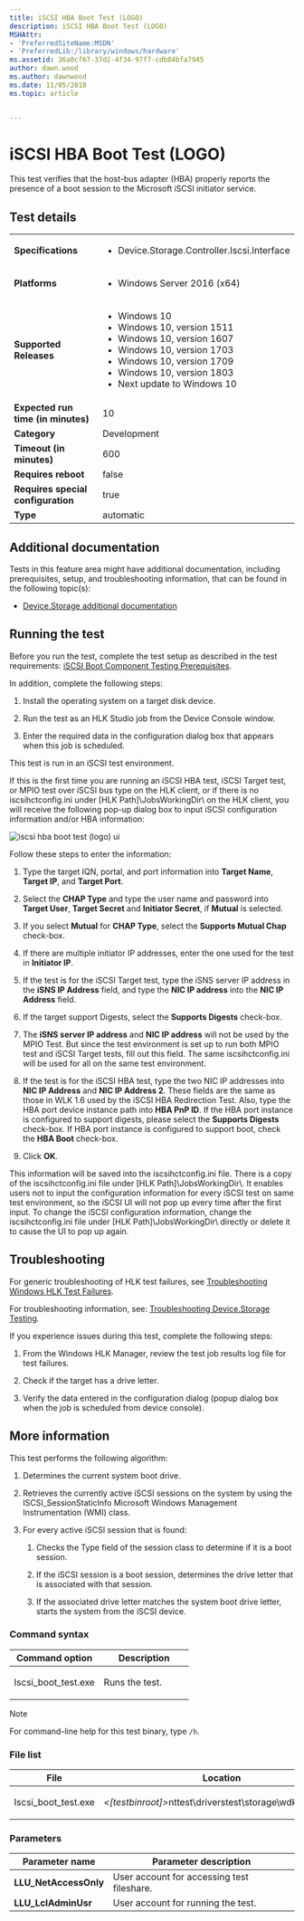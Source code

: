 ```yaml
---
title: iSCSI HBA Boot Test (LOGO)
description: iSCSI HBA Boot Test (LOGO)
MSHAttr:
- 'PreferredSiteName:MSDN'
- 'PreferredLib:/library/windows/hardware'
ms.assetid: 36a0cf67-37d2-4f34-97f7-cdb84bfa7945
author: dawn.wood
ms.author: dawnwood
ms.date: 11/05/2018
ms.topic: article


---
```


# <span id="p_hlk_test.ca7ad4d0-6950-4e2d-bdfe-b80c7873ba90"></span>iSCSI HBA Boot Test (LOGO)


This test verifies that the host-bus adapter (HBA) properly reports the presence of a boot session to the Microsoft iSCSI initiator service.

## Test details

|||
|---|---|
| **Specifications**  | <ul><li>Device.Storage.Controller.Iscsi.Interface</li></ul> |  
| **Platforms**   | <ul><li>Windows Server 2016 (x64)</li></ul> |
| **Supported Releases** | <ul><li>Windows 10</li><li>Windows 10, version 1511</li><li>Windows 10, version 1607</li><li>Windows 10, version 1703</li><li>Windows 10, version 1709</li><li>Windows 10, version 1803</li><li>Next update to Windows 10</li></ul> |
|**Expected run time (in minutes)**| 10 |
|**Category**| Development |
|**Timeout (in minutes)**| 600 |
|**Requires reboot**| false |
|**Requires special configuration**| true |
|**Type**| automatic |



## <span id="Additional_documentation"></span><span id="additional_documentation"></span><span id="ADDITIONAL_DOCUMENTATION"></span>Additional documentation


Tests in this feature area might have additional documentation, including prerequisites, setup, and troubleshooting information, that can be found in the following topic(s):

-   [Device.Storage additional documentation](device-storage-additional-documentation.md)

## <span id="Running_the_test"></span><span id="running_the_test"></span><span id="RUNNING_THE_TEST"></span>Running the test


Before you run the test, complete the test setup as described in the test requirements: [iSCSI Boot Component Testing Prerequisites](iscsi-boot-component-testing-prerequisites.md).

In addition, complete the following steps:

1.  Install the operating system on a target disk device.

2.  Run the test as an HLK Studio job from the Device Console window.

3.  Enter the required data in the configuration dialog box that appears when this job is scheduled.

This test is run in an iSCSI test environment.

If this is the first time you are running an iSCSI HBA test, iSCSI Target test, or MPIO test over iSCSI bus type on the HLK client, or if there is no iscsihctconfig.ini under \[HLK Path\]\\JobsWorkingDir\\ on the HLK client, you will receive the following pop-up dialog box to input iSCSI configuration information and/or HBA information:

![iscsi hba boot test (logo) ui](images/hck-win8-iscsi-hba-boot-test.png)

Follow these steps to enter the information:

1.  Type the target IQN, portal, and port information into **Target Name**, **Target IP**, and **Target Port**.

2.  Select the **CHAP Type** and type the user name and password into **Target User**, **Target Secret** and **Initiator Secret**, if **Mutual** is selected.

3.  If you select **Mutual** for **CHAP Type**, select the **Supports Mutual Chap** check-box.

4.  If there are multiple initiator IP addresses, enter the one used for the test in **Initiator IP**.

5.  If the test is for the iSCSI Target test, type the iSNS server IP address in the **iSNS IP Address** field, and type the **NIC IP address** into the **NIC IP Address** field.

6.  If the target support Digests, select the **Supports Digests** check-box.

7.  The **iSNS server IP address** and **NIC IP address** will not be used by the MPIO Test. But since the test environment is set up to run both MPIO test and iSCSI Target tests, fill out this field. The same iscsihctconfig.ini will be used for all on the same test environment.

8.  If the test is for the iSCSI HBA test, type the two NIC IP addresses into **NIC IP Address** and **NIC IP Address 2**. These fields are the same as those in WLK 1.6 used by the iSCSI HBA Redirection Test. Also, type the HBA port device instance path into **HBA PnP ID**. If the HBA port instance is configured to support digests, please select the **Supports Digests** check-box. If HBA port instance is configured to support boot, check the **HBA Boot** check-box.

9.  Click **OK**.

This information will be saved into the iscsihctconfig.ini file. There is a copy of the iscsihctconfig.ini file under \[HLK Path\]\\JobsWorkingDir\\. It enables users not to input the configuration information for every iSCSI test on same test environment, so the iSCSI UI will not pop up every time after the first input. To change the iSCSI configuration information, change the iscsihctconfig.ini file under \[HLK Path\]\\JobsWorkingDir\\ directly or delete it to cause the UI to pop up again.

## <span id="Troubleshooting"></span><span id="troubleshooting"></span><span id="TROUBLESHOOTING"></span>Troubleshooting


For generic troubleshooting of HLK test failures, see [Troubleshooting Windows HLK Test Failures](../user/troubleshooting-windows-hlk-test-failures.md).

For troubleshooting information, see: [Troubleshooting Device.Storage Testing](troubleshooting-devicestorage-testing.md).

If you experience issues during this test, complete the following steps:

1.  From the Windows HLK Manager, review the test job results log file for test failures.

2.  Check if the target has a drive letter.

3.  Verify the data entered in the configuration dialog (popup dialog box when the job is scheduled from device console).

## <span id="More_information"></span><span id="more_information"></span><span id="MORE_INFORMATION"></span>More information


This test performs the following algorithm:

1.  Determines the current system boot drive.

2.  Retrieves the currently active iSCSI sessions on the system by using the ISCSI\_SessionStaticInfo Microsoft Windows Management Instrumentation (WMI) class.

3.  For every active iSCSI session that is found:

    1.  Checks the Type field of the session class to determine if it is a boot session.

    2.  If the iSCSI session is a boot session, determines the drive letter that is associated with that session.

    3.  If the associated drive letter matches the system boot drive letter, starts the system from the iSCSI device.

### <span id="Command_syntax"></span><span id="command_syntax"></span><span id="COMMAND_SYNTAX"></span>Command syntax

<table>
<colgroup>
<col width="50%" />
<col width="50%" />
</colgroup>
<thead>
<tr class="header">
<th>Command option</th>
<th>Description</th>
</tr>
</thead>
<tbody>
<tr class="odd">
<td><p>Iscsi_boot_test.exe</p></td>
<td><p>Runs the test.</p></td>
</tr>
</tbody>
</table>

> [!NOTE]
> 
> For command-line help for this test binary, type `/h`.



### <span id="File_list"></span><span id="file_list"></span><span id="FILE_LIST"></span>File list

<table>
<colgroup>
<col width="50%" />
<col width="50%" />
</colgroup>
<thead>
<tr class="header">
<th>File</th>
<th>Location</th>
</tr>
</thead>
<tbody>
<tr class="odd">
<td><p>Iscsi_boot_test.exe</p></td>
<td><p><em>&lt;[testbinroot]&gt;</em>nttest\driverstest\storage\wdk\iscsi&lt;/p&gt;</td>
</tr>
</tbody>
</table>



### <span id="Parameters"></span><span id="parameters"></span><span id="PARAMETERS"></span>Parameters

| Parameter name         | Parameter description                      |
|------------------------|--------------------------------------------|
| **LLU\_NetAccessOnly** | User account for accessing test fileshare. |
| **LLU\_LclAdminUsr**   | User account for running the test.         |













